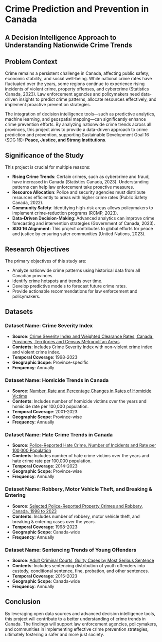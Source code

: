 # Crime Prediction and Prevention in Canada  
## A Decision Intelligence Approach to Understanding Nationwide Crime Trends  

## Problem Context  
Crime remains a persistent challenge in Canada, affecting public safety, economic stability, and social well-being. While national crime rates have fluctuated over the years, some regions continue to experience rising incidents of violent crime, property offenses, and cybercrime (Statistics Canada, 2023). Law enforcement agencies and policymakers need data-driven insights to predict crime patterns, allocate resources effectively, and implement proactive prevention strategies.  

The integration of decision intelligence tools—such as predictive analytics, machine learning, and geospatial mapping—can significantly enhance crime prevention efforts. By analyzing nationwide crime trends across all provinces, this project aims to provide a data-driven approach to crime prediction and prevention, supporting Sustainable Development Goal 16 (SDG 16): **Peace, Justice, and Strong Institutions**.  

## Significance of the Study  
This project is crucial for multiple reasons:  

- **Rising Crime Trends**: Certain crimes, such as cybercrime and fraud, have increased in Canada (Statistics Canada, 2023). Understanding patterns can help law enforcement take proactive measures.  
- **Resource Allocation**: Police and security agencies must distribute resources efficiently to areas with higher crime rates (Public Safety Canada, 2022).  
- **Community Safety**: Identifying high-risk areas allows policymakers to implement crime-reduction programs (RCMP, 2023).  
- **Data-Driven Decision-Making**: Advanced analytics can improve crime forecasting and intervention strategies (Government of Canada, 2023).  
- **SDG 16 Alignment**: This project contributes to global efforts for peace and justice by ensuring safer communities (United Nations, 2023).  

## Research Objectives  
The primary objectives of this study are:  

- Analyze nationwide crime patterns using historical data from all Canadian provinces.  
- Identify crime hotspots and trends over time.  
- Develop predictive models to forecast future crime rates.  
- Provide actionable recommendations for law enforcement and policymakers.  

## Datasets  

### **Dataset Name: Crime Severity Index**  
- **Source**: [Crime Severity Index and Weighted Clearance Rates, Canada, Provinces, Territories and Census Metropolitan Areas](https://www150.statcan.gc.ca/t1/tbl1/en/tv.action?pid=3510002601)  
- **Contents**: Includes Crime Severity Index with non-violent crime index and violent crime index.  
- **Temporal Coverage**: 1998-2023  
- **Geographic Scope**: Province-specific  
- **Frequency**: Annually  

### **Dataset Name: Homicide Trends in Canada**  
- **Source**: [Number, Rate and Percentage Changes in Rates of Homicide Victims](https://www150.statcan.gc.ca/t1/tbl1/en/tv.action?pid=3510002602)  
- **Contents**: Includes number of homicide victims over the years and homicide rate per 100,000 population.  
- **Temporal Coverage**: 2001-2023  
- **Geographic Scope**: Province-wise  
- **Frequency**: Annually  

### **Dataset Name: Hate Crime Trends in Canada**  
- **Source**: [Police-Reported Hate Crime, Number of Incidents and Rate per 100,000 Population](https://www150.statcan.gc.ca/t1/tbl1/en/tv.action?pid=3510002603)  
- **Contents**: Includes number of hate crime victims over the years and hate crime rate per 100,000 population.  
- **Temporal Coverage**: 2014-2023  
- **Geographic Scope**: Province-wise  
- **Frequency**: Annually  

### **Dataset Name: Robbery, Motor Vehicle Theft, and Breaking & Entering**  
- **Source**: [Selected Police-Reported Property Crimes and Robbery, Canada, 1998 to 2023](https://www150.statcan.gc.ca/t1/tbl1/en/tv.action?pid=3510002604)  
- **Contents**: Includes number of robbery, motor vehicle theft, and breaking & entering cases over the years.  
- **Temporal Coverage**: 1998-2023  
- **Geographic Scope**: Canada-wide  
- **Frequency**: Annually  

### **Dataset Name: Sentencing Trends of Young Offenders**  
- **Source**: [Adult Criminal Courts, Guilty Cases by Most Serious Sentence](https://www150.statcan.gc.ca/t1/tbl1/en/tv.action?pid=3510002605)  
- **Contents**: Includes sentencing distribution of youth offenders into custody, conditional sentence, fine, probation, and other sentences.  
- **Temporal Coverage**: 2015-2023  
- **Geographic Scope**: Canada-wide  
- **Frequency**: Annually  

## Conclusion  
By leveraging open data sources and advanced decision intelligence tools, this project will contribute to a better understanding of crime trends in Canada. The findings will support law enforcement agencies, policymakers, and communities in implementing effective crime prevention strategies, ultimately fostering a safer and more just society.  
